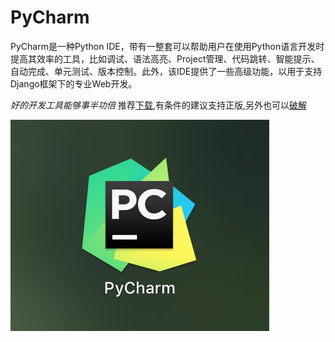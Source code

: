 # PyCharm

PyCharm是一种Python IDE，带有一整套可以帮助用户在使用Python语言开发时提高其效率的工具，比如调试、语法高亮、Project管理、代码跳转、智能提示、自动完成、单元测试、版本控制。此外，该IDE提供了一些高级功能，以用于支持Django框架下的专业Web开发。

*好的开发工具能够事半功倍* 推荐[下载](https://www.jetbrains.com/pycharm/),有条件的建议支持正版,另外也可以[破解](http://idea.lanyus.com)

![pycharm_logo](./src/image/pycharm_logo.png)



